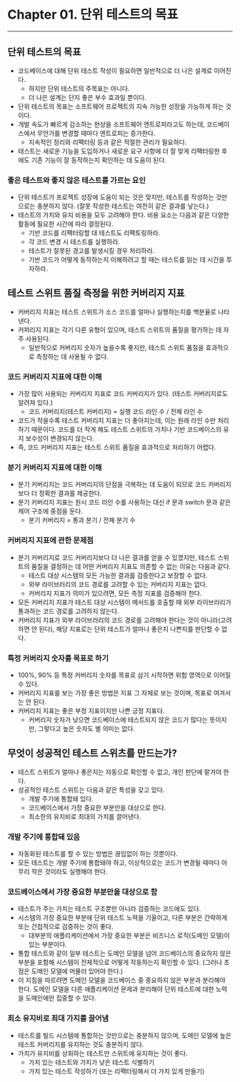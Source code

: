 # Chapter 01. 단위 테스트의 목표
- - -

## 단위 테스트의 목표
* 코드베이스에 대해 단위 테스트 작성이 필요하면 일반적으로 더 나은 설계로 이어진다.
  * 하지만 단위 테스트의 주목표는 아니다.
  * 더 나은 설계는 단지 좋은 부수 효과일 뿐이다.
* 단위 테스트의 목표는 소프트웨어 프로젝트의 지속 가능한 성장을 가능하게 하는 것이다.
* 개발 속도가 빠르게 감소하는 현상을 소프트웨어 엔트로피라고도 하는데, 코드베이스에서 무언가를 변경할 때마다 엔트로피는 증가한다.
  * 지속적인 정리와 리팩터링 등과 같은 적절한 관리가 필요하다.
* 테스트는 새로운 기능을 도입하거나 새로운 요구 사항에 더 잘 맞게 리팩터링한 후에도 기존 기능이 잘 동작하는지 확인하는 데 도움이 된다.

### 좋은 테스트와 좋지 않은 테스트를 가르는 요인
* 단위 테스트가 프로젝트 성장에 도움이 되는 것은 맞지만, 테스트를 작성하는 것만으로는 충분하지 않다. (잘못 작성한 테스트는 여전히 같은 결과를 낳는다.)
* 테스트의 가치와 유지 비용을 모두 고려해야 한다. 비용 요소는 다음과 같은 다양한 활동에 필요한 시간에 따라 결정된다.
  * 기반 코드를 리팩터링할 대 테스트도 리팩토링하라.
  * 각 코드 변경 시 테스트를 실행하라.
  * 테스트가 잘못된 경고를 발생시킬 경우 처리하라.
  * 기반 코드가 어떻게 동작하는지 이해하려고 할 때는 테스트를 읽는 데 시간을 투자하라.

## 테스트 스위트 품질 측정을 위한 커버리지 지표
* 커버리지 지표는 테스트 스위트가 소스 코드를 얼마나 실행하는지를 백분율로 나타낸다.
* 커퍼리지 지표는 각기 다른 유형이 있으며, 테스트 스위트의 품질을 평가하는 데 자주 사용된다.
  * 일반적으로 커버리지 숫자가 높을수록 좋지만, 테스트 스위트 품질을 효과적으로 측정하는 데 사용될 수 없다.

### 코드 커버리지 지표에 대한 이해
* 가장 많이 사용되는 커버리지 지표로 코드 커버리지가 있다. (테스트 커버리지로도 알려져 있다.)
  * 코드 커버리지(테스트 커버리지) = 실행 코드 라인 수 / 전체 라인 수
* 코드가 작을수록 테스트 커버리지 지표는 더 좋아지는데, 이는 원래 라인 수만 처리하기 때문이다. 코드를 더 작게 해도 테스트 스위트의 가치나 기반 코드베이스의 유지 보수성이 변경되지 않는다.
* 즉, 코드 커버리지 지표는 테스트 스위트 품질을 효과적으로 처리하기 어렵다.

### 분기 커버리지 지표에 대한 이해
* 분기 커버리지는 코드 커버리지의 단점을 극복하는 데 도움이 되므로 코드 커버리지보다 더 정확한 결과를 제공한다.
* 분기 커버리지 지표는 원시 코드 라인 수를 사용하는 대신 if 문과 switch 문과 같은 제어 구조에 중점을 둔다.
  * 분기 커버리지 = 통과 분기 / 전체 분기 수

### 커버리지 지표에 관한 문제점
* 분기 커버리지로 코드 커버리지보다 더 나은 결과를 얻을 수 있겠지만, 테스트 스위트의 품질을 결정하는 데 어떤 커버리지 지표도 의존할 수 없는 이유는 다음과 같다.
  * 테스트 대상 시스템의 모든 가능한 결과를 검증한다고 보장할 수 없다.
  * 외부 라이브러리의 코드 경로를 고려할 수 있는 커버리지 지표는 없다.
  * 커버리지 지표가 의미가 있으려면, 모든 측정 지표를 검증해야 한다.
* 모든 커버리지 지표가 테스트 대상 시스템이 메서드를 호출할 때 외부 라이브러리가 통과하는 코드 경로를 고려하지 않는다.
* 커버리지 지표가 외부 라이브러리의 코드 경로를 고려해야 한다는 것이 아니라(고려하면 안 된다), 해당 지표로는 단위 테스트가 얼마나 좋은지 나쁜지를 판단할 수 없다.

### 특정 커버리지 숫자를 목표로 하기
* 100%, 90% 등 특정 커버리지 숫자를 목표로 삼기 시작하면 위험 영역으로 이어질 수 있다.
* 커버리지 지표를 보는 가장 좋은 방법은 지표 그 자체로 보는 것이며, 목표로 여겨서는 안 된다.
* 커버리지 지표는 좋은 부정 지표이지만 나쁜 긍정 지표다.
  * 커버리지 숫자가 낮으면 코드베이스에 테스트되지 않은 코드가 많다는 뜻이지만, 그렇다고 높은 숫자도 별 의미는 없다.

## 무엇이 성공적인 테스트 스위츠를 만드는가?
* 테스트 스위트가 얼마나 좋은지는 자동으로 확인할 수 없고, 개인 판단에 맡겨야 한다.
* 성공적인 테스트 스위트는 다음과 같은 특성을 갖고 있다.
  * 개발 주기에 통합돼 있다.
  * 코드베이스에서 가장 중요한 부분만을 대상으로 한다.
  * 최소한의 유지비로 최대의 가치를 끌어낸다.

### 개발 주기에 통합돼 있음
* 자동화된 테스트를 할 수 있는 방법은 끊임없이 하는 것뿐이다.
* 모든 테스트는 개발 주기에 통합돼야 하고, 이상적으로는 코드가 변경될 때마다 아무리 작은 것이라도 실행해야 한다.

### 코드베이스에서 가장 중요한 부분만을 대상으로 함
* 테스트가 주는 가치는 테스트 구조뿐만 아니라 검증하는 코드에도 있다.
* 시스템의 가장 중요한 부분에 단위 테스트 노력을 기울이고, 다른 부분은 간략하게 또는 간접적으로 검증하는 것이 좋다.
  * 대부분의 애플리케이션에서 가장 중요한 부분은 비즈니스 로직(도메인 모델)이 있는 부분이다.
* 통합 테스트와 같이 일부 테스트는 도메인 모델을 넘어 코드베이스의 중요하지 않은 부분을 포함해 시스템이 전체적으로 어떻게 작동하는지 확인할 수 있다. (그러나 초점은 도메인 모델에 머물러 있어야 한다.)
* 이 지침을 따르려면 도메인 모델을 코드베이스 중 중요하지 않은 부분과 분리해야 한다. 도메인 모델을 다른 애플리케이션 문제과 분리해야 단위 테스트에 대한 노력을 도메인에만 집중할 수 있다.

### 최소 유지비로 최대 가지를 끌어냄
* 테스트를 빌드 시스템에 통합하는 것만으로는 충분하지 않으며, 도메인 모델에 높은 테스트 커버리지를 유지하는 것도 충분하지 않다.
* 가치가 유지비를 상회하는 테스트만 스위트에 유지하는 것이 좋다.
  * 가치 있는 테스트와 가치가 낮은 테스트 식별하기
  * 가치 있는 테스트 작성하기 (또는 리팩터링해서 더 가치 있게 만들기)
